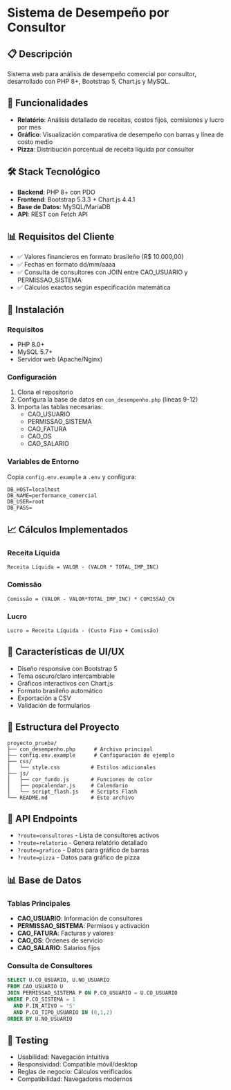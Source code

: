 # Sistema de Desempeño por Consultor

## 📋 Descripción
Sistema web para análisis de desempeño comercial por consultor, desarrollado con PHP 8+, Bootstrap 5, Chart.js y MySQL.

## 🎯 Funcionalidades
- **Relatório**: Análisis detallado de receitas, costos fijos, comisiones y lucro por mes
- **Gráfico**: Visualización comparativa de desempeño con barras y línea de costo medio
- **Pizza**: Distribución porcentual de receita líquida por consultor

## 🛠️ Stack Tecnológico
- **Backend**: PHP 8+ con PDO
- **Frontend**: Bootstrap 5.3.3 + Chart.js 4.4.1
- **Base de Datos**: MySQL/MariaDB
- **API**: REST con Fetch API

## 📊 Requisitos del Cliente
- ✅ Valores financieros en formato brasileño (R$ 10.000,00)
- ✅ Fechas en formato dd/mm/aaaa
- ✅ Consulta de consultores con JOIN entre CAO_USUARIO y PERMISSAO_SISTEMA
- ✅ Cálculos exactos según especificación matemática

## 🚀 Instalación

### Requisitos
- PHP 8.0+
- MySQL 5.7+
- Servidor web (Apache/Nginx)

### Configuración
1. Clona el repositorio
2. Configura la base de datos en `con_desempenho.php` (líneas 9-12)
3. Importa las tablas necesarias:
   - CAO_USUARIO
   - PERMISSAO_SISTEMA
   - CAO_FATURA
   - CAO_OS
   - CAO_SALARIO

### Variables de Entorno
Copia `config.env.example` a `.env` y configura:
```
DB_HOST=localhost
DB_NAME=performance_comercial
DB_USER=root
DB_PASS=
```

## 📈 Cálculos Implementados

### Receita Líquida
```
Receita Líquida = VALOR - (VALOR * TOTAL_IMP_INC)
```

### Comissão
```
Comissão = (VALOR - VALOR*TOTAL_IMP_INC) * COMISSAO_CN
```

### Lucro
```
Lucro = Receita Líquida - (Custo Fixo + Comissão)
```

## 🎨 Características de UI/UX
- Diseño responsive con Bootstrap 5
- Tema oscuro/claro intercambiable
- Gráficos interactivos con Chart.js
- Formato brasileño automático
- Exportación a CSV
- Validación de formularios

## 📝 Estructura del Proyecto
```
proyecto_prueba/
├── con_desempenho.php      # Archivo principal
├── config.env.example      # Configuración de ejemplo
├── css/
│   └── style.css          # Estilos adicionales
├── js/
│   ├── cor_fundo.js       # Funciones de color
│   ├── popcalendar.js     # Calendario
│   └── script_flash.js    # Scripts Flash
└── README.md              # Este archivo
```

## 🔧 API Endpoints
- `?route=consultores` - Lista de consultores activos
- `?route=relatorio` - Genera relatório detallado
- `?route=grafico` - Datos para gráfico de barras
- `?route=pizza` - Datos para gráfico de pizza

## 📊 Base de Datos

### Tablas Principales
- **CAO_USUARIO**: Información de consultores
- **PERMISSAO_SISTEMA**: Permisos y activación
- **CAO_FATURA**: Facturas y valores
- **CAO_OS**: Órdenes de servicio
- **CAO_SALARIO**: Salarios fijos

### Consulta de Consultores
```sql
SELECT U.CO_USUARIO, U.NO_USUARIO
FROM CAO_USUARIO U
JOIN PERMISSAO_SISTEMA P ON P.CO_USUARIO = U.CO_USUARIO
WHERE P.CO_SISTEMA = 1
  AND P.IN_ATIVO = 'S'
  AND P.CO_TIPO_USUARIO IN (0,1,2)
ORDER BY U.NO_USUARIO
```

## 🧪 Testing
- Usabilidad: Navegación intuitiva
- Responsividad: Compatible móvil/desktop
- Reglas de negocio: Cálculos verificados
- Compatibilidad: Navegadores modernos



